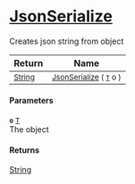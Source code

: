 # [JsonSerialize](./SerializationHelper-100664142.md)

Creates json string from object

| Return | Name | 
| --- | --- | 
| <sub>[String](https://docs.microsoft.com/en-us/dotnet/api/System.String)</sub>| <sub>[JsonSerialize](./SerializationHelper-100664142.md) ( [`T`](./SerializationHelper-100664142.md) o )</sub>| <br>


#### Parameters
**`o`**  [`T`](./SerializationHelper-100664142.md)<br>The object
#### Returns
[String](https://docs.microsoft.com/en-us/dotnet/api/System.String)<br>
